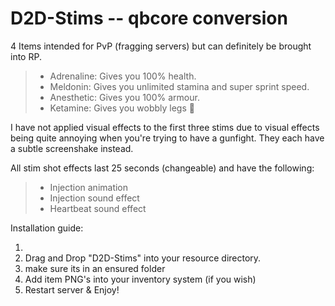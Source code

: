 # D2D-Stims -- qbcore conversion
4 Items intended for PvP (fragging servers) but can definitely be brought into RP.

> - Adrenaline: Gives you 100% health.
> - Meldonin: Gives you unlimited stamina and super sprint speed.
> - Anesthetic: Gives you 100% armour.
> - Ketamine: Gives you wobbly legs :horse:

I have not applied visual effects to the first three stims due to visual effects being quite annoying when you're trying to have a gunfight. They each have a subtle screenshake instead.

All stim shot effects last 25 seconds (changeable) and have the following:

> - Injection animation
> - Injection sound effect
> - Heartbeat sound effect

Installation guide:

1)
2) Drag and Drop "D2D-Stims" into your resource directory.
3) make sure its in an ensured folder
4) Add item PNG's into your inventory system (if you wish)
5) Restart server & Enjoy!
